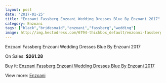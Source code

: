 ```yaml
---
layout: post
date: '2017-01-25'
title: "Enzoani Fassberg Enzoani Wedding Dresses Blue By Enzoani 2017"
category: Enzoani
tags: ["black","bridesmaid","enzoani","fassberg","wedding"]
image: http://img.hectodress.com/6794-thickbox_default/enzoani-fassberg-enzoani-wedding-dresses-blue-by-enzoani-2013.jpg
---
```

Enzoani Fassberg Enzoani Wedding Dresses Blue By Enzoani 2017

On Sales: **$261.28**
<a href="https://www.hectodress.com/enzoani/3410-enzoani-fassberg-enzoani-wedding-dresses-blue-by-enzoani-2013.html"><amp-img layout="responsive" width="600" height="600" src="//img.hectodress.com/6794-thickbox_default/enzoani-fassberg-enzoani-wedding-dresses-blue-by-enzoani-2013.jpg" alt="Enzoani Fassberg Enzoani Wedding Dresses Blue By Enzoani 2017 0" /></a>
<a href="https://www.hectodress.com/enzoani/3410-enzoani-fassberg-enzoani-wedding-dresses-blue-by-enzoani-2013.html"><amp-img layout="responsive" width="600" height="600" src="//img.hectodress.com/6796-thickbox_default/enzoani-fassberg-enzoani-wedding-dresses-blue-by-enzoani-2013.jpg" alt="Enzoani Fassberg Enzoani Wedding Dresses Blue By Enzoani 2017 1" /></a>
<a href="https://www.hectodress.com/enzoani/3410-enzoani-fassberg-enzoani-wedding-dresses-blue-by-enzoani-2013.html"><amp-img layout="responsive" width="600" height="600" src="//img.hectodress.com/6795-thickbox_default/enzoani-fassberg-enzoani-wedding-dresses-blue-by-enzoani-2013.jpg" alt="Enzoani Fassberg Enzoani Wedding Dresses Blue By Enzoani 2017 2" /></a>

Buy it: [Enzoani Fassberg Enzoani Wedding Dresses Blue By Enzoani 2017](https://www.hectodress.com/enzoani/3410-enzoani-fassberg-enzoani-wedding-dresses-blue-by-enzoani-2013.html "Enzoani Fassberg Enzoani Wedding Dresses Blue By Enzoani 2017")

View more: [Enzoani](https://www.hectodress.com/58-enzoani "Enzoani")